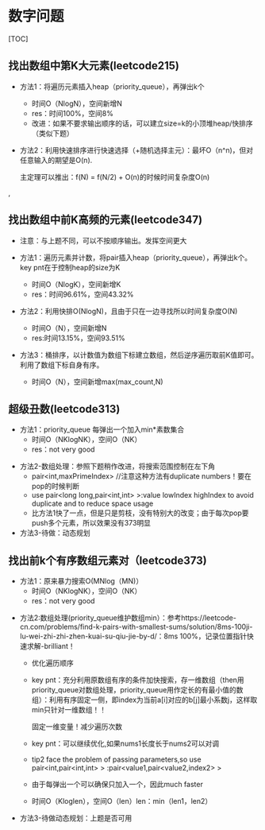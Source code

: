 # 数字问题

[TOC]

## 找出数组中第K大元素(leetcode215)

* 方法1：将遍历元素插入heap（priority_queue），再弹出k个
  
  * 时间O（NlogN），空间新增N
  * res：时间100%，空间8%
  * 改进：如果不要求输出顺序的话，可以建立size=k的小顶堆heap/快排序（类似下题）
  
* 方法2：利用快速排序进行快速选择（+随机选择主元）：最坏O（n^n)，但对任意输入的期望是O(n).

  主定理可以推出：f(N) = f(N/2) + O(n)的时候时间复杂度O(n)

,

## 找出数组中前K高频的元素(leetcode347)

* 注意：与上题不同，可以不按顺序输出。发挥空间更大
* 方法1：遍历元素并计数，将pair插入heap（priority_queue），再弹出k个。key pnt在于控制heap的size为K
  * 时间O（NlogK），空间新增K
  * res：时间96.61%，空间43.32%

* 方法2：利用快排O(NlogN)，且由于只在一边寻找所以时间复杂度O(N)
  * 时间O（N），空间新增N
  * res:时间13.15%，空间93.51%

* 方法3：桶排序，以计数值为数组下标建立数组，然后逆序遍历取前K值即可。利用了数组下标自身有序。

  * 时间O（N），空间新增max(max_count,N)

  

## 超级丑数(leetcode313)

- 方法1：priority_queue 每弹出一个加入min*素数集合
  - 时间O（NKlogNK），空间O（NK）
  - res：not very good

* 方法2-数组处理：参照下题稍作改进，将搜索范围控制在左下角 
  * pair<int,maxPrimeIndex>  //注意这种方法有duplicate numbers！要在pop的时候判断
  * use pair<long long,pair<int,int> >:value lowIndex highIndex to avoid duplicate and to reduce space usage
  * 比方法1快了一点，但是只是剪枝，没有特别大的改变；由于每次pop要push多个元素，所以效果没有373明显
* 方法3-待做：动态规划



## 找出前k个有序数组元素对（leetcode373)

- 方法1：原来暴力搜索O(MNlog（MN)）
  - 时间O（NKlogNK），空间O（NK）
  - res：not very good

* 方法2:数组处理(priority_queue维护数组min）：参考https://leetcode-cn.com/problems/find-k-pairs-with-smallest-sums/solution/8ms-100ji-lu-wei-zhi-zhi-zhen-kuai-su-qiu-jie-by-d/：8ms 100%，记录位置指针快速求解-brilliant！

  * 优化遍历顺序

  * key pnt：充分利用原数组有序的条件加快搜索，存一维数组（then用priority_queue对数组处理，priority_queue用作定长的有最小值的数组）：利用有序固定一侧，即index为当前a[i]对应的b[j]最小系数j，这样取min只针对一维数组！！

    固定一维变量！减少遍历次数

  * key pnt：可以继续优化,如果nums1长度长于nums2可以对调

  * tip2 face the problem of passing parameters,so use pair<int,pair<int,int> > :pair<value1,pair<value2,index2> >

  * 由于每弹出一个可以确保只加入一个，因此much faster

  * 时间O（Kloglen），空间O（len）len：min（len1，len2）

- 方法3-待做动态规划：上题是否可用